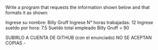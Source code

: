 Write a program that requests the information shown below and that formats it as shown:

Ingrese su nombre: Billy Gruff
Ingrese N° horas trabajadas: 12
Ingrese sueldo por hora: 7.5
Sueldo total empleado Billy Gruff = 90

SUBIRLO A CUENTA DE GITHUB (con el enunciado)
NO SE ACEPTAN COPIAS -
